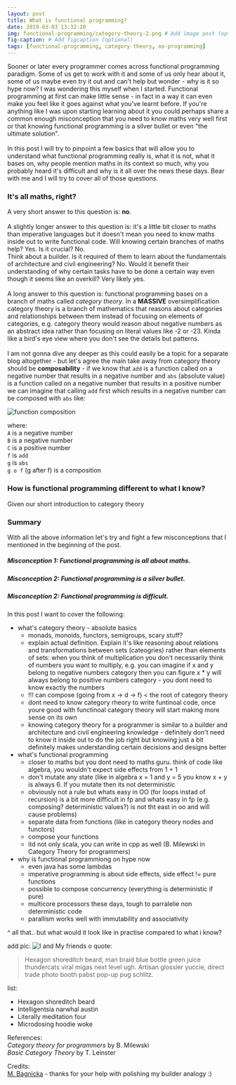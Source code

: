 ```yaml
---
layout: post
title: What is functional programming?
date: 2019-03-03 13:32:20
img: functional-programming/category-theory-2.png # Add image post (optional)
fig-caption: # Add figcaption (optional)
tags: [functional-programming, category-theory, oo-programming]
---
```


Sooner or later every programmer comes across functional programming paradigm. Some of us get to work with it and some of us only hear about it, some of us maybe even try it out and can't help but wonder - why is it so hype now? I was wondering this myself when I started. Functional programming at first can make little sense - in fact in a way it can even make you feel like it goes against what you've learnt before. If you're anything like I was upon starting learning about it you could perhaps share a common enough misconception that you need to know maths very well first or that knowing functional programming is a silver bullet or even "the ultimate solution".<br><br>
In this post I will try to pinpoint a few basics that will allow you to understand what functional programming really is, what it is not, what it bases on, why people mention maths in its context so much, why you probably heard it's difficult and why is it all over the news these days. Bear with me and I will try to cover all of those questions. 


### It's all maths, right?

A very short answer to this question is: <b>no</b>. <br><br>
A slightly longer answer to this question is: it's a little bit closer to maths than imperative languages but it doesn't mean you need to know maths inside out to write functional code. Will knowing certain branches of maths help? Yes. Is it crucial? No. <br>Think about a builder. Is it required of them to learn about the fundamentals of architecture and civil engineering? No. Would it benefit their understanding of why certain tasks have to be done a certain way even though it seems like an overkill? Very likely yes. <br><br>
A long answer to this question is: functional programming bases on a branch of maths called _category theory_. In a <b>MASSIVE</b> oversimplification category theory is a branch of mathematics that reasons about categories and relationships between them instead of focusing on elements of categories, e.g. category theory would reason about negative numbers as an abstract idea rather than focusing on literal values like -2 or -23. Kinda like a bird's eye view where you don't see the details but patterns. <br><br>
I am not gonna dive any deeper as this could easily be a topic for a separate blog altogether - but let's agree the main take away from category theory should be <b>composability</b> - if we know that `add` is a function called on a negative number that results in a negative number and `abs` (absolute value) is a function called on a negative number that results in a positive number we can imagine that calling `add` first which results in a negative number can be composed with `abs` like:

![function composition]({{site.baseurl}}/assets/img/functional-programming/category-theory-small.png)

where:<br>
`A` is a negative number<br>
`B` is a negative number<br>
`C` is a positive number<br>
`f` is `add`<br>
`g` is `abs`<br>
`g o f` (g after f) is a composition

### How is functional programming different to what I know?

Given our short introduction to category theory




### Summary 

With all the above information let's try and fight a few misconceptions that I mentioned in the beginning of the post.

##### Misconception 1: Functional programming is all about maths.
##### Misconception 2: Functional programming is a silver bullet.
##### Misconception 2: Functional programming is difficult.


In this post I want to cover the following:
- what's category theory - absolute basics
    - monads, monoids, functors, semigroups, scary stuff?
    - explain actual definition. Explain it's like reasoning about relations and transformations between sets (cateogries) 
    rather than elements of sets: when you think of multiplication 
    you don't necessarily think of numbers you want to multiply, e.g. you can imagine if x and y belong to negative numbers category
    then you can figure x * y will always belong to positive numbers category - you dont need to know exactly the numbers 
    - !!! can compose (going from x -> d -> f) < the root of category theory
    - dont need to know category rheory to write funtinoal code, once youre good with functinoal category theory will start
    making more sense on its own
    - knowing category theory for a programmer is similar to a builder and architecture and civil engineering knowledge - definitely don't need to know it inside out to do the job right but knowing just a bit definitely makes understanding certain decisions and designs better
- what's functional programming
    - closer to maths but you dont need to maths guru. think of code like algebra, you wouldn't expect side effects from 1 + 1
    - don't mutate any state (like in algebra x = 1 and y = 5 you know x + y is always 6. If you mutate then its not
     deterministic
     - obviously not a rule but whats easy in OO (for loops instad of recursion) is a bit more difficult in fp and whats easy in fp (e.g. composing? deterministic values?) is not tht east in oo
    and will cause problems)
    - separate data from functions (like in category theory nodes and functors)
    - compose your functions
    - itd not only scala, you can write in cpp as well (B. Milewski in Category Theory for programmers)
- why is functional programmiong on hype now
    - even java has some lambdas
    - imperative programming is about side effects, side effect != pure functions
    - possible to compose concurrency (everything is deterministic if pure)
    - multicore processors these days, tough to parralelie non deterministic code
    - parallism works well with immutability and associativity
    
 ^ all that.. but what would it look like in practise compared to what i know?

add pic:
![I and My friends]({{site.baseurl}}/assets/img/we-in-rest.jpg)
o
quote:
>Hexagon shoreditch beard, man braid blue bottle green juice thundercats viral migas next level ugh. Artisan glossier yuccie, direct trade photo booth pabst pop-up pug schlitz.

list:
* Hexagon shoreditch beard
* Intelligentsia narwhal austin
* Literally meditation four
* Microdosing hoodie woke

References:<br>
_Category theory for programmers_ by B. Milewski<br>
_Basic Category Theory_ by T. Leinster

Credits: <br>
[M. Bagnicka](https://www.linkedin.com/in/malgorzata-bagnicka/) - thanks for your help with polishing my builder analogy :)
